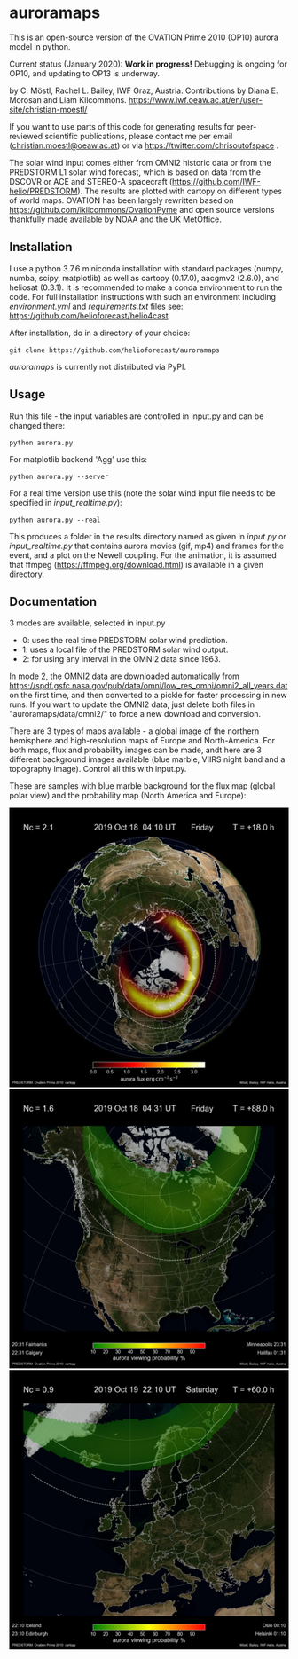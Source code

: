 # auroramaps

This is an open-source version of the OVATION Prime 2010 (OP10) aurora model in python.

Current status (January 2020): **Work in progress!** Debugging is ongoing for OP10, and updating to OP13 is underway.

by C. Möstl, Rachel L. Bailey, IWF Graz, Austria. 
Contributions by  Diana E. Morosan and Liam Kilcommons.
https://www.iwf.oeaw.ac.at/en/user-site/christian-moestl/  

If you want to use parts of this code for generating results for peer-reviewed scientific publications, please contact me per email (christian.moestl@oeaw.ac.at) or via https://twitter.com/chrisoutofspace .

The solar wind input comes either from OMNI2 historic data or from the PREDSTORM L1 solar wind forecast, which is based on data from the DSCOVR or ACE and STEREO-A spacecraft (https://github.com/IWF-helio/PREDSTORM). The results are plotted with cartopy on different types of world maps. 
OVATION has been largely rewritten based on https://github.com/lkilcommons/OvationPyme and open source versions thankfully made available by NOAA and the UK MetOffice.

## Installation

I use a python 3.7.6 miniconda installation with standard packages (numpy, numba, scipy, matplotlib) as well as cartopy (0.17.0), aacgmv2 (2.6.0), and heliosat (0.3.1). It is recommended to make a conda environment to run the code. For full installation instructions with such an environment including *environment.yml* and *requirements.txt* files see: 
https://github.com/helioforecast/helio4cast

After installation, do in a directory of your choice:

    git clone https://github.com/helioforecast/auroramaps

*auroramaps* is currently not distributed via PyPI.

## Usage

Run this file - the input variables are controlled in input.py and can be changed there:

    python aurora.py

For matplotlib backend 'Agg' use this:
    
    python aurora.py --server

For a real time version use this (note the solar wind input file needs to be specified in *input_realtime.py*):

    python aurora.py --real

    
This produces a folder in the results directory named as given in *input.py* or *input_realtime.py* that contains aurora movies (gif, mp4) and frames for the event, and a plot on the Newell coupling. For the animation, it is assumed that ffmpeg (https://ffmpeg.org/download.html) is available in a given directory.



## Documentation


3 modes are available, selected in input.py

 - 0: uses the real time PREDSTORM solar wind prediction.  
 - 1: uses a local file of the PREDSTORM solar wind output.  
 - 2: for using any interval in the OMNI2 data since 1963.

In mode 2, the OMNI2 data are downloaded automatically from https://spdf.gsfc.nasa.gov/pub/data/omni/low_res_omni/omni2_all_years.dat on the first time, and then converted to a pickle for faster processing in new runs. If you want to update the OMNI2 data, just delete both files in "auroramaps/data/omni2/" to force a new download and conversion.

There are 3 types of maps available - a global image of the northern hemisphere and high-resolution maps of Europe and North-America. 
For both maps, flux and probability images can be made, andt here are 3 different background images available (blue marble, VIIRS night band and a topography image).
Control all this with input.py. 

These are samples with blue marble background for the flux map (global polar view) and the probability map (North America and Europe):

![Sample image](samples/global_flux_sample.jpg)
![Sample image](samples/canada_prob_sample.jpg)
![Sample image](samples/europe_prob_sample.jpg)

